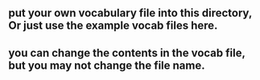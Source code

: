 ## put your own vocabulary file into this directory, Or just use the example vocab files here.
## you can change the contents in the vocab file, but you may not change the file name.